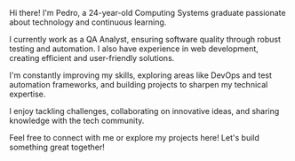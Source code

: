 Hi there! I'm Pedro, a 24-year-old Computing Systems graduate passionate about technology and continuous learning.

I currently work as a QA Analyst, ensuring software quality through robust testing and automation. I also have experience in web development, creating efficient and user-friendly solutions.

I'm constantly improving my skills, exploring areas like DevOps and test automation frameworks, and building projects to sharpen my technical expertise.

I enjoy tackling challenges, collaborating on innovative ideas, and sharing knowledge with the tech community.

Feel free to connect with me or explore my projects here! Let's build something great together!
